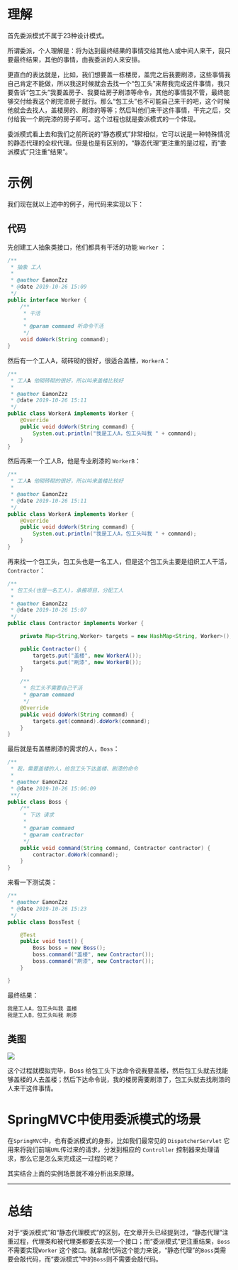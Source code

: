 # 理解

首先委派模式不属于23种设计模式。

所谓委派，个人理解是：将为达到最终结果的事情交给其他人或中间人来干，我只要最终结果，其他的事情，由我委派的人来安排。

更直白的表达就是，比如，我们想要盖一栋楼房，盖完之后我要刷漆，这些事情我自己肯定不能做，所以我这时候就会去找一个“包工头”来帮我完成这件事情，我只要告诉“包工头”我要盖房子、我要给房子刷漆等命令，其他的事情我不管，最终能够交付给我这个刷完漆房子就行。那么“包工头”也不可能自己来干的吧，这个时候他就会去找人，盖楼房的、刷漆的等等；然后叫他们来干这件事情，干完之后，交付给我一个刷完漆的房子即可。这个过程也就是委派模式的一个体现。

委派模式看上去和我们之前所说的“静态模式”非常相似，它可以说是一种特殊情况的静态代理的全权代理。但是也是有区别的，“静态代理”更注重的是过程，而“委派模式”只注重“结果”。

# 示例

我们现在就以上述中的例子，用代码来实现以下：

## 代码

先创建工人抽象类接口，他们都具有干活的功能 `Worker` ：
```java
/**
 * 抽象 工人
 *
 * @author EamonZzz
 * @date 2019-10-26 15:09
 */
public interface Worker {
    /**
     * 干活
     *
     * @param command 听命令干活
     */
    void doWork(String command);
}
```

然后有一个工人A，砌砖砌的很好，很适合盖楼，`WorkerA`：
```java
/**
 * 工人A 他砌砖砌的很好，所以叫来盖楼比较好
 *
 * @author EamonZzz
 * @date 2019-10-26 15:11
 */
public class WorkerA implements Worker {
    @Override
    public void doWork(String command) {
        System.out.println("我是工人A，包工头叫我 " + command);
    }
}
```

然后再来一个工人B，他是专业刷漆的 `WorkerB`：
```java
/**
 * 工人A 他砌砖砌的很好，所以叫来盖楼比较好
 *
 * @author EamonZzz
 * @date 2019-10-26 15:11
 */
public class WorkerA implements Worker {
    @Override
    public void doWork(String command) {
        System.out.println("我是工人A，包工头叫我 " + command);
    }
}
```

再来找一个包工头，包工头也是一名工人，但是这个包工头主要是组织工人干活，`Contractor`：
```java
/**
 * 包工头(也是一名工人)，承接项目，分配工人
 *
 * @author EamonZzz
 * @date 2019-10-26 15:07
 */
public class Contractor implements Worker {

    private Map<String,Worker> targets = new HashMap<String, Worker>();

    public Contractor() {
        targets.put("盖楼", new WorkerA());
        targets.put("刷漆", new WorkerB());
    }

    /**
     * 包工头不需要自己干活
     * @param command
     */
    @Override
    public void doWork(String command) {
        targets.get(command).doWork(command);
    }
}
```

最后就是有盖楼刷漆的需求的人，`Boss`：
```java
/**
 * 我，需要盖楼的人，给包工头下达盖楼、刷漆的命令
 *
 * @author EamonZzz
 * @date 2019-10-26 15:06:09
 **/
public class Boss {
    /**
     * 下达 请求
     *
     * @param command
     * @param contractor
     */
    public void command(String command, Contractor contractor) {
        contractor.doWork(command);
    }
}
```

来看一下测试类：

```java
/**
 * @author EamonZzz
 * @date 2019-10-26 15:23
 */
public class BossTest {

    @Test
    public void test() {
        Boss boss = new Boss();
        boss.command("盖楼", new Contractor());
        boss.command("刷漆", new Contractor());
    }

}
```

最终结果：
```java
我是工人A，包工头叫我 盖楼
我是工人B，包工头叫我 刷漆
```

## 类图

![](https://user-gold-cdn.xitu.io/2019/10/28/16e100ec3509a334?w=1298&h=1048&f=png&s=310303)

这个过程就模拟完毕，Boss 给包工头下达命令说我要盖楼，然后包工头就去找能够盖楼的人去盖楼；然后下达命令说，我的楼房需要刷漆了，包工头就去找刷漆的人来干这件事情。

# SpringMVC中使用委派模式的场景

在`SpringMVC`中，也有委派模式的身影，比如我们最常见的 `DispatcherServlet` 它用来将我们前端`URL`传过来的请求，分发到相应的 `Controller` 控制器来处理请求，那么它是怎么来完成这一过程的呢？

其实结合上面的实例场景就不难分析出来原理。

---

# 总结

对于“委派模式”和“静态代理模式”的区别，在文章开头已经提到过，“静态代理”注重过程，代理类和被代理类都要去实现一个接口；而“委派模式”更注重结果，`Boss`不需要实现`Worker` 这个接口。就拿敲代码这个能力来说，“静态代理”的`Boss`类需要会敲代码，而“委派模式”中的`Boss`则不需要会敲代码。